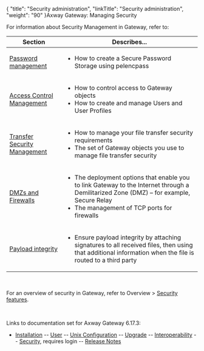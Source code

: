 {
    "title": "Security administration",
    "linkTitle": "Security administration",
    "weight": "90"
}<span class="mc-variable axway_variables.Component_Long_Name variable">Axway Gateway</span>: Managing Security

For information about Security Management in Gateway, refer to:

<table>
         
         
         
   
   <thead>
      <tr>
<th class="HeadE-Column1-Header1">Section         </th>
<th class="HeadD-Column1-Header1">Describes...         </th>
      </tr>
   </thead>
   <tbody>
      <tr>
         <td><a href="password_management" class="MCXref xref">Password management</a>         </td>
         <td><ul>
<li>How to create a Secure Password Storage using pelencpass<br />
</li>
</ul>         </td>
      </tr>
      <tr>
         <td><p><a href="access_control_about">Access Control Management</a></p>         </td>
         <td><ul>
<li>How to control access to Gateway objects</li>
<li>How to create and manage Users and User Profiles</li>
</ul>         </td>
      </tr>
      <tr>
         <td><p><a href="security_start_here">Transfer Security Management</a></p>         </td>
         <td><ul>
<li>How to manage your file transfer security requirements</li>
<li>The set of Gateway objects you use to manage file transfer security</li>
</ul>         </td>
      </tr>
      <tr>
         <td><p><a href="dmz_and_firewalls_about">DMZs and Firewalls</a></p>         </td>
         <td><ul>
<li>The deployment options that enable you to link Gateway to the Internet through a Demilitarized Zone (DMZ) – for example, <span class="mc-variable suite_variables.SecureRelayName variable">Secure Relay</span></li>
<li>The management of TCP ports for firewalls</li>
</ul>         </td>
      </tr>
      <tr>
         <td><a href="../../gateway_userguide/log_messages_about/data_integrity" class="MCXref xref">Payload integrity</a>         </td>
         <td><ul>
<li>Ensure payload integrity by attaching signatures to all received files, then using that additional information when the file is routed to a third party</li>
</ul>         </td>
      </tr>
   </tbody>
</table>

 

For an overview of security in Gateway, refer to Overview &gt; [Security features](../security_features/ov_gw_security_features).

 

Links to documentation set for Axway Gateway <span class="mc-variable axway_variables.Release_Number variable">6.17.3</span>:

-   [Installation](#) -- [User](#) -- [Unix Configuration](#) -- [Upgrade](#) -- [Interoperability](#) -- [Security](#), requires login -- [Release Notes](#)
